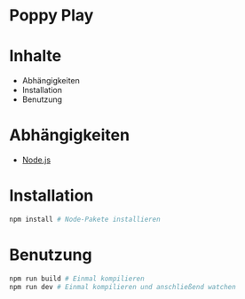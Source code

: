 Poppy Play
===

# Inhalte
* Abhängigkeiten
* Installation
* Benutzung

# Abhängigkeiten
* [Node.js](https://nodejs.org)

# Installation
```bash
npm install # Node-Pakete installieren
```

# Benutzung
```bash
npm run build # Einmal kompilieren
npm run dev # Einmal kompilieren und anschließend watchen
```